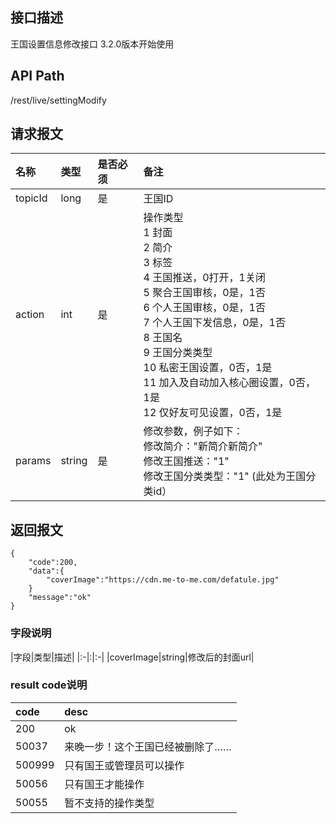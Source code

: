 ## 接口描述
王国设置信息修改接口
3.2.0版本开始使用

## API Path
/rest/live/settingModify

## 请求报文
|名称|类型|是否必须|备注|
|:-|:-|:-|:-|
|topicId|long|是|王国ID|
|action|int|是|操作类型<BR>1 封面<BR>2 简介<BR>3 标签<BR>4 王国推送，0打开，1关闭<BR>5 聚合王国审核，0是，1否<BR>6 个人王国审核，0是，1否<BR>7 个人王国下发信息，0是，1否<BR>8 王国名<BR>9 王国分类类型<BR>10 私密王国设置，0否，1是<BR>11 加入及自动加入核心圈设置，0否，1是<BR>12 仅好友可见设置，0否，1是|
|params|string|是|修改参数，例子如下：<BR>修改简介："新简介新简介"<BR>修改王国推送："1"<BR>修改王国分类类型："1" (此处为王国分类id）|

## 返回报文
	{
		"code":200,
		"data":{
			"coverImage":"https://cdn.me-to-me.com/defatule.jpg"
		}
		"message":"ok"
	}


### 字段说明
|字段|类型|描述|
|:-|:|:-|
|coverImage|string|修改后的封面url|


### result code说明
|code|desc|
|:-|:-|
|200|ok|
|50037|来晚一步！这个王国已经被删除了……|
|500999|只有国王或管理员可以操作|
|50056|只有国王才能操作|
|50055|暂不支持的操作类型|